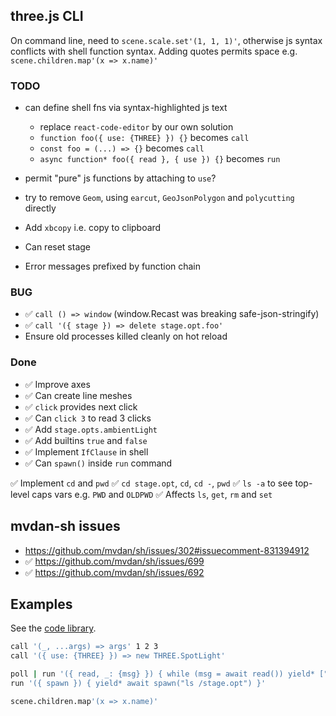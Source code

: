 ## three.js CLI

On command line, need to `scene.scale.set'(1, 1, 1)'`,
otherwise js syntax conflicts with shell function syntax.
Adding quotes permits space e.g. `scene.children.map'(x => x.name)'`

### TODO


- can define shell fns via syntax-highlighted js text
  - replace `react-code-editor` by our own solution
  - `function foo({ use: {THREE} }) {}` becomes `call`
  - `const foo = (...) => {}` becomes `call`
  - `async function* foo({ read }, { use }) {}` becomes `run`

- permit "pure" js functions by attaching to `use`?
- try to remove `Geom`, using `earcut`, `GeoJsonPolygon` and `polycutting` directly

- Add `xbcopy` i.e. copy to clipboard
- Can reset stage
- Error messages prefixed by function chain

### BUG

- ✅ `call () => window` (window.Recast was breaking safe-json-stringify)
- ✅ `call '({ stage }) => delete stage.opt.foo'`
- Ensure old processes killed cleanly on hot reload

### Done

- ✅ Improve axes
- ✅ Can create line meshes
- ✅ `click` provides next click
- ✅ Can `click 3` to read 3 clicks 
- ✅ Add `stage.opts.ambientLight`
- ✅ Add builtins `true` and `false`
- ✅ Implement `IfClause` in shell
- ✅ Can `spawn()` inside `run` command

✅ Implement `cd` and `pwd`
   ✅ `cd stage.opt`, `cd`, `cd -`, `pwd`
   ✅ `ls -a` to see top-level caps vars e.g. `PWD` and `OLDPWD`
   ✅ Affects `ls`, `get`, `rm` and `set`

## mvdan-sh issues

- https://github.com/mvdan/sh/issues/302#issuecomment-831394912
- ✅ https://github.com/mvdan/sh/issues/699
- ✅ https://github.com/mvdan/sh/issues/692

## Examples

See the [code library](../model/sh/code-library.ts).

```sh
call '(_, ...args) => args' 1 2 3
call '({ use: {THREE} }) => new THREE.SpotLight'

poll | run '({ read, _: {msg} }) { while (msg = await read()) yield* ["hi", msg]; }'
run '({ spawn }) { yield* await spawn("ls /stage.opt") }'

scene.children.map'(x => x.name)'
```
